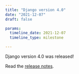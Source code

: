 ```yaml
---
title: "Django version 4.0"
date: "2021-12-07"
draft: false

params:
  timeline_date: 2021-12-07
  timeline_type: milestone

---
```


Django version 4.0 was released!

Read the [release notes](https://docs.djangoproject.com/en/5.2/releases/4.0/).
